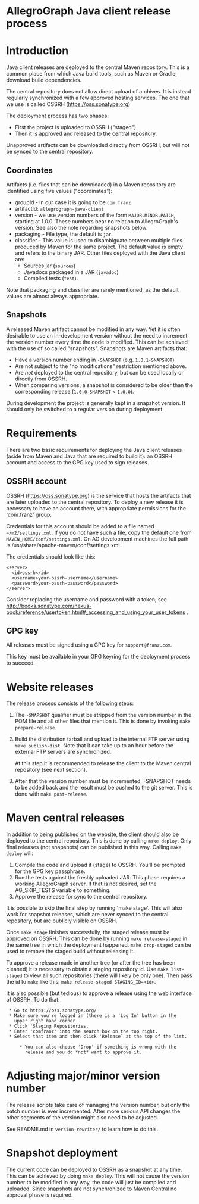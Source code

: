 AllegroGraph Java client release process
========================================

# Introduction

Java client releases are deployed to the central Maven repository. This 
is a common place from which Java build tools, such as Maven or Gradle, 
download build dependencies.

The central repository does not allow direct upload of archives. It is 
instead regularly synchronized with a few approved hosting services. The 
one that we use is called OSSRH (https://oss.sonatype.org)

The deployment process has two phases:

  * First the project is uploaded to OSSRH ("staged")
  * Then it is approved and released to the central repository.

Unapproved artifacts can be downloaded directly from OSSRH, but will not 
be synced to the central repository.

Coordinates
-----------
Artifacts (i.e. files that can be downloaded) in a Maven repository are 
identified using five values ("coordinates"):

   * groupId - in our case it is going to be `com.franz`
   * artifactId: `allegrograph-java-client`
   * version -  we use version numbers of the form `MAJOR.MINOR.PATCH`,
     starting at 1.0.0. These numbers bear no relation to AllegroGraph's 
     version. See also the note regarding snapshots below.
   * packaging - File type, the default is `jar`.
   * classifier - This value is used to disambiguate between multiple 
     files produced by Maven for the same project. The default value 
     is empty and refers to the binary JAR. Other files deployed with 
     the Java client are:
       * Sources jar (`sources`)
       * Javadocs packaged in a JAR (`javadoc`)
       * Compiled tests (`test`).
        
Note that packaging and classifier are rarely mentioned, as the default 
values are almost always appropriate.

Snapshots
---------
A released Maven artifact cannot be modified in any way. Yet it is often 
desirable to use an in-development version without the need to increment 
the version number every time the code is modified. This can be achieved 
with the use of so called "snapshots". Snapshots are Maven artifacts 
that:

   * Have a version number ending in `-SNAPSHOT` (e.g. `1.0.1-SNAPSHOT`)
   * Are not subject to the "no modifications" restriction mentioned
     above.
   * Are *not* deployed to the central repository, but can be used 
     locally or directly from OSSRH.
   * When comparing versions, a snapshot is considered to be older
     than the corresponding release (`1.0.0-SNAPSHOT` < `1.0.0`).
     
During development the project is generally kept in a snapshot version.
It should only be switched to a regular version during deployment.

# Requirements

There are two basic requirements for deploying the Java client releases 
(aside from Maven and Java that are required to build it): an OSSRH 
 account and access to the GPG key used to sign releases.

## OSSRH account

OSSRH (https://oss.sonatype.org) is the service that hosts the artifacts 
that are later uploaded to the central repository. To deploy a new 
release it is necessary to have an account there, with appropriate 
permissions for the 'com.franz' group.

Credentials for this account should be added to a file named 
`~/m2/settings.xml`. If you do not have such a file, copy the default 
one from `MAVEN_HOME/conf/settings.xml`. On AG development machines the 
full path is /usr/share/apache-maven/conf/settings.xml .

The credentials should look like this: 

```
<server>
  <id>ossrh</id>
  <username>your-ossrh-username</username>
  <password>your-ossrh-password</password>
</server>
```

Consider replacing the username and password with a token, see
http://books.sonatype.com/nexus-book/reference/usertoken.html#_accessing_and_using_your_user_tokens .

## GPG key

All releases must be signed using a GPG key for `support@franz.com`.
 
This key must be available in your GPG keyring for the deployment 
process to succeed. 

# Website releases

The release process consists of the following steps:

1. The `-SNAPSHOT` qualifier must be stripped from the version number
   in the POM file and all other files that mention it. This is done
   by invoking `make prepare-release`.

2. Build the distribution tarball and upload to the internal FTP
   server using `make publish-dist`. Note that it can take up to an
   hour before the external FTP servers are synchronized.

   At this step it is recommended to release the client to the Maven
   central repository (see next section).

3. After that the version number must be incremented, -SNAPSHOT needs
   to be added back and the result must be pushed to the git
   server. This is done with `make post-release`.

# Maven central releases

In addition to being published on the website, the client should also
be deployed to the central repository. This is done by calling `make
deploy`. Only final releases (not snapshots) can be published in this
way. Calling `make deploy` will:

1. Compile the code and upload it (stage) to OSSRH. You'll be 
   prompted for the GPG key passphrase.
2. Run the tests against the freshly uploaded JAR. This phase requires 
   a working AllegroGraph server. If that is not desired, set the
   AG_SKIP_TESTS variable to something.
3. Approve the release for sync to the central repository.

It is possible to skip the final step by running 'make stage'. This
will also work for snapshot releases, which are never synced to the
central repository, but are publicly visible on OSSRH.

Once `make stage` finishes successfully, the staged release must be
approved on OSSRH. This can be done by running `make release-staged`
in the same tree in which the deployment happened. `make drop-staged`
can be used to remove the staged build without releasing it.

To approve a release made in another tree (or after the tree has been
cleaned) it is necessary to obtain a staging repository id. Use `make
list-staged` to view all such repositories (there will likely be only
one). Then pass the id to `make` like this: `make release-staged
STAGING_ID=<id>`.

It is also possible (but tedious) to approve a release using the web
interface of OSSRH. To do that:
   
     * Go to https://oss.sonatype.org/ 
     * Make sure you're logged in (there is a 'Log In' button in the 
       upper right hand corner.
     * Click 'Staging Repositories.
     * Enter 'comfranz' into the search box on the top right.
     * Select that item and then click 'Release` at the top of the list.
         
         * You can also choose 'Drop' if something is wrong with the 
           release and you do *not* want to approve it.
     
# Adjusting major/minor version number

The release scripts take care of managing the version number, but only
the patch number is ever incremented. After more serious API changes
the other segments of the version might also need to be adjusted.

See README.md in `version-rewriter/` to learn how to do this.

# Snapshot deployment

The current code can be deployed to OSSRH as a snapshot at any time. 
This can be achieved by doing `make deploy`. This will not cause the 
version number to be modified in any way, the code will just be compiled
and uploaded. Since snapshots are not synchronized to Maven Central no 
approval phase is required.
